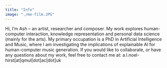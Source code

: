 ```yaml
---
title: "Info"
image: "./me-film.JPG"
---
```


Hi, I’m Ash – an artist, researcher and composer.
My work explores human-computer interaction, knowledge representation and personal data science (mainly for the arts).
My primary occupation is a PhD in Artificial Intelligence and Music, where I am investigating the implications of explainable AI for human-computer music generation.
If you would like to collaborate, or have any questions about my work, feel free to contact me at:
a.l.noel-hirst[at]qmul[dot]ac[dot]uk